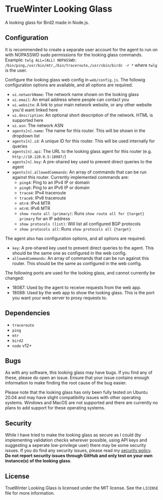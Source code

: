 # TrueWinter Looking Glass

A looking glass for Bird2 made in Node.js.

## Configuration

It is recommended to create a separate user account for the agent to run on with NOPASSWD sudo permissions for the looking glass commands. Example: `twlg ALL=(ALL) NOPASSWD: /bin/ping,/usr/bin/mtr,/bin/traceroute,/usr/sbin/birdc -r *` where `twlg` is the user.

Configure the looking glass web config in `web/config.js`. The followig configuration options are available, and all options are required.

- `ui.networkName`: The network name shown on the looking glass
- `ui.email`: An email address where people can contact you
- `ui.website`: A link to your main network website, or any other website you'd want linked here
- `ui.description`: An optional short description of the network. HTML is supported here
- `ui.asn`: The network ASN
- `agents[n].name`: The name for this router. This will be shown in the dropdown list
- `agents[n].id`: A unique ID for this router. This will be used internally for queries
- `agents[n].api`: The URL to the looking glass agent for this router (e.g. `http://10.120.0.5:18087/`)
- `agents[n].key`: A pre-shared key used to prevent direct queries to the agent
- `agents[n].allowedCommands`: An array of commands that can be run against this router. Currently implemented commands are:
	- `ping4`: Ping to an IPv4 IP or domain
	- `ping6`: Ping to an IPv6 IP or domain
	- `trace4`: IPv4 traceroute
	- `trace6`: IPv6 traceroute
	- `mtr4`: IPv4 MTR
	- `mtr6`: IPv6 MTR
	- `show route all (primary)`: Runs `show route all for {target} primary` for an IP address
	- `show protocols (list)`: Will list all configured BGP protocols
	- `show protocols all`: Runs `show protocols all {target}`

The agent also has configuration options, and all options are required.

- `key`: A pre-shared key used to prevent direct queries to the agent. This should be the same one as configured in the web config.
- `allowedCommands`: An array of commands that can be run against this router. This should be the same as configured in the web config.

The following ports are used for the looking glass, and cannot currently be changed:

- 18087: Used by the agent to receive requests from the web app.
- 18088: Used by the web app to show the looking glass. This is the port you want your web server to proxy requests to.

## Dependencies

- `traceroute`
- `ping`
- `mtr`
- `bird2`
- `node` v12+

## Bugs

As with any software, this looking glass may have bugs. If you find any of these, please do open an issue. Ensure that your issue contains enough information to make finding the root cause of the bug easier.

Please note that the looking glass has only been fully tested on Ubuntu 20.04 and may have slight compatibility issues with other operating systems. Windows and MacOS are not supported and there are currently no plans to add support for these operating systems.

## Security

While I have tried to make the looking glass as secure as I could (by implementing validation checks wherever possible, using API keys and suggesting a seperate low-privilege user) there may be some security issues. If you do find any security issues, please read my [security policy](https://truewinter.dev/legal/security). **Do not report security issues through GitHub and only test on your own instance(s) of the looking glass**.

## License

TrueWinter Looking Glass is licensed under the MIT license. See the `LICENSE` file for more information.
